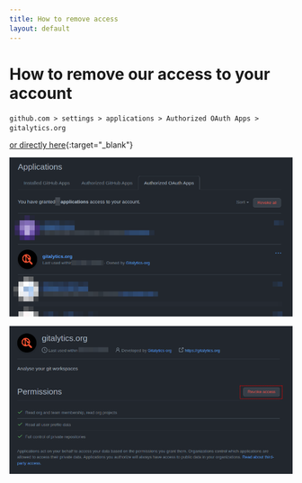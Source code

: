 ```yaml
---
title: How to remove access
layout: default
---
```


# How to remove our access to your account

`github.com > settings > applications > Authorized OAuth Apps > gitalytics.org`

[or directly here](https://github.com/settings/connections/applications/066d566863a226d661c7){:target="_blank"}

![oauth apps list](assets/apps-oaths-listed.png)

![remove access highlight](assets/remove-access-highlight.png)

